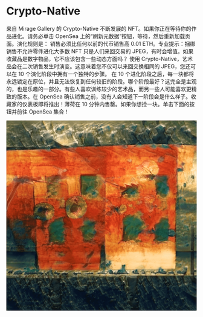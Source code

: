 # Crypto-Native

来自 Mirage Gallery 的 Crypto-Native 不断发展的 NFT。如果你正在等待你的作品进化。请务必单击 OpenSea 上的“刷新元数据”按钮，等待，然后重新加载页面。演化规则是： 销售必须比任何以前的代币销售高 0.01 ETH。专业提示：捆绑销售不允许零件进化大多数 NFT 只是人们来回交易的 JPEG，有时会增值。如果收藏品是数字物品，它不应该包含一些动态方面吗？ 使用 Crypto-Native，艺术品会在二次销售发生时演变。这意味着您不仅可以来回交换相同的 JPEG，您还可以在 10 个演化阶段中拥有一个独特的步骤。 在 10 个进化阶段之后，每一块都将永远锁定在原位，并且无法恢复到任何较旧的阶段。哪个阶段最好？这完全是主观的，也是乐趣的一部分。有些人喜欢训练较少的艺术品，而另一些人可能喜欢更精致的版本。在 OpenSea 确认销售之前，没有人会知道下一阶段会是什么样子。收藏家的仪表板即将推出！薄荷在 10 分钟内售罄。如果你想捡一块。单击下面的按钮并前往 OpenSea 集合！

![nft](1.png)
